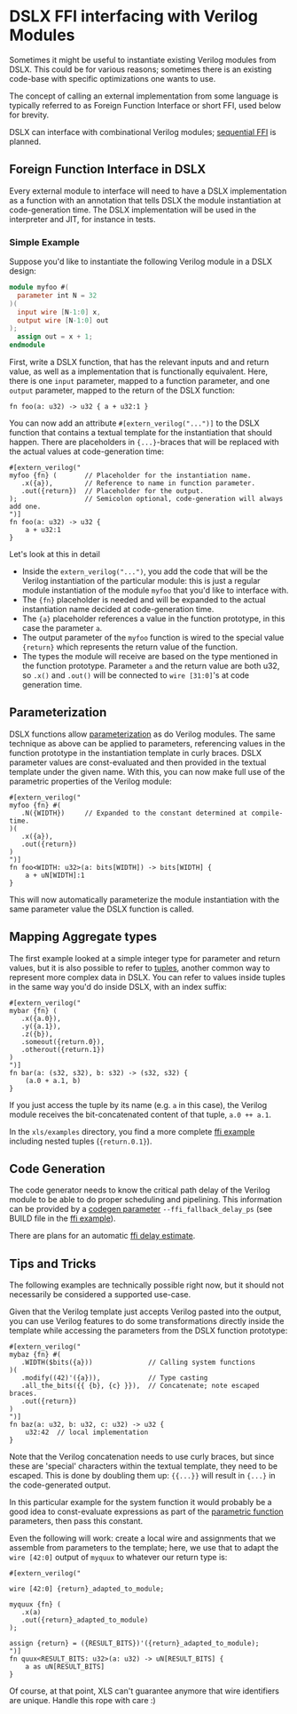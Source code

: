 # DSLX FFI interfacing with Verilog Modules

Sometimes it might be useful to instantiate existing Verilog modules from DSLX.
This could be for various reasons; sometimes there is an existing code-base with
specific optimizations one wants to use.

The concept of calling an external implementation from some language is
typically referred to as Foreign Function Interface or short FFI, used below for
brevity.

DSLX can interface with combinational Verilog modules; [sequential FFI] is
planned.

## Foreign Function Interface in DSLX

Every external module to interface will need to have a DSLX implementation as a
function with an annotation that tells DSLX the module instantiation at
code-generation time. The DSLX implementation will be used in the interpreter
and JIT, for instance in tests.

### Simple Example

Suppose you'd like to instantiate the following Verilog module in a DSLX design:

```verilog
module myfoo #(
  parameter int N = 32
)(
  input wire [N-1:0] x,
  output wire [N-1:0] out
);
  assign out = x + 1;
endmodule
```

First, write a DSLX function, that has the relevant inputs and and return value,
as well as a implementation that is functionally equivalent. Here, there is one
`input` parameter, mapped to a function parameter, and one `output` parameter,
mapped to the return of the DSLX function:

```dslx
fn foo(a: u32) -> u32 { a + u32:1 }
```

You can now add an attribute `#[extern_verilog("...")]` to the DSLX function
that contains a textual template for the instantiation that should happen. There
are placeholders in `{...}`-braces that will be replaced with the actual values
at code-generation time:

```dslx
#[extern_verilog("
myfoo {fn} (       // Placeholder for the instantiation name.
   .x({a}),        // Reference to name in function parameter.
   .out({return})  // Placeholder for the output.
);                 // Semicolon optional, code-generation will always add one.
")]
fn foo(a: u32) -> u32 {
    a + u32:1
}
```

Let's look at this in detail

*   Inside the `extern_verilog("...")`, you add the code that will be the
    Verilog instantiation of the particular module: this is just a regular
    module instantiation of the module `myfoo` that you'd like to interface
    with.
*   The `{fn}` placeholder is needed and will be expanded to the actual
    instantiation name decided at code-generation time.
*   The `{a}` placeholder references a value in the function prototype, in this
    case the parameter `a`.
*   The output parameter of the `myfoo` function is wired to the special value
    `{return}` which represents the return value of the function.
*   The types the module will receive are based on the type mentioned in the
    function prototype. Parameter `a` and the return value are both u32, so
    `.x()` and `.out()` will be connected to `wire [31:0]`'s at code generation
    time.

## Parameterization

DSLX functions allow [parameterization][parametric function] as do Verilog
modules. The same technique as above can be applied to parameters, referencing
values in the function prototype in the instantiation template in curly braces.
DSLX parameter values are const-evaluated and then provided in the textual
template under the given name. With this, you can now make full use of the
parametric properties of the Verilog module:

```dslx
#[extern_verilog("
myfoo {fn} #(
   .N({WIDTH})     // Expanded to the constant determined at compile-time.
)(
   .x({a}),
   .out({return})
)
")]
fn foo<WIDTH: u32>(a: bits[WIDTH]) -> bits[WIDTH] {
    a + uN[WIDTH]:1
}
```

This will now automatically parameterize the module instantiation with the same
parameter value the DSLX function is called.

## Mapping Aggregate types

The first example looked at a simple integer type for parameter and return
values, but it is also possible to refer to [tuples], another common way to
represent more complex data in DSLX. You can refer to values inside tuples in
the same way you'd do inside DSLX, with an index suffix:

```dslx
#[extern_verilog("
mybar {fn} (
   .x({a.0}),
   .y({a.1}),
   .z({b}),
   .someout({return.0}),
   .otherout({return.1})
)
")]
fn bar(a: (s32, s32), b: s32) -> (s32, s32) {
    (a.0 + a.1, b)
}
```

If you just access the tuple by its name (e.g. `a` in this case), the Verilog
module receives the bit-concatenated content of that tuple, `a.0 ++ a.1`.

In the `xls/examples` directory, you find a more complete [ffi example]
including nested tuples (`{return.0.1}`).

## Code Generation

The code generator needs to know the critical path delay of the Verilog module
to be able to do proper scheduling and pipelining. This information can be
provided by a [codegen parameter] `--ffi_fallback_delay_ps` (see BUILD file in
the [ffi example]).

There are plans for an automatic [ffi delay estimate].

## Tips and Tricks

The following examples are technically possible right now, but it should not
necessarily be considered a supported use-case.

Given that the Verilog template just accepts Verilog pasted into the output, you
can use Verilog features to do some transformations directly inside the template
while accessing the parameters from the DSLX function prototype:

```dslx
#[extern_verilog("
mybaz {fn} #(
   .WIDTH($bits({a}))              // Calling system functions
)(
   .modify((42)'({a})),            // Type casting
   .all_the_bits({{ {b}, {c} }}),  // Concatenate; note escaped braces.
   .out({return})
)
")]
fn baz(a: u32, b: u32, c: u32) -> u32 {
    u32:42  // local implementation
}
```

Note that the Verilog concatenation needs to use curly braces, but since these
are 'special' characters within the textual template, they need to be escaped.
This is done by doubling them up: `{{...}}` will result in `{...}` in the
code-generated output.

In this particular example for the system function it would probably be a good
idea to const-evaluate expressions as part of the [parametric function]
parameters, then pass this constant.

Even the following will work: create a local wire and assignments that we
assemble from parameters to the template; here, we use that to adapt the `wire
[42:0]` output of `myquux` to whatever our return type is:

```dslx
#[extern_verilog("

wire [42:0] {return}_adapted_to_module;

myquux {fn} (
   .x(a)
   .out({return}_adapted_to_module)
);

assign {return} = ({RESULT_BITS})'({return}_adapted_to_module);
")]
fn quux<RESULT_BITS: u32>(a: u32) -> uN[RESULT_BITS] {
    a as uN[RESULT_BITS]
}
```

Of course, at that point, XLS can't guarantee anymore that wire identifiers are
unique. Handle this rope with care :)

[tuples]: ./dslx_reference.md#tuple-type
[codegen parameter]: ./codegen_options.md#pipelining-and-scheduling-options
[parametric function]: ./dslx_reference.md#parametric-functions
[Sequential FFI]: https://github.com/google/xls/issues/1301
[ffi delay estimate]: https://github.com/google/xls/issues/1399
[ffi example]: https://github.com/google/xls/tree/main/xls/examples/ffi.x
